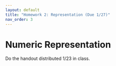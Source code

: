 ```yaml
---
layout: default
title: "Homework 2: Representation (Due 1/27)"
nav_order: 3
---
```


# Numeric Representation 

Do the handout distributed 1/23 in class.

